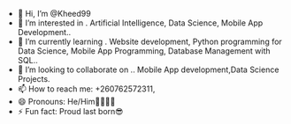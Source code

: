 - 👋 Hi, I’m @Kheed99
- 👀 I’m interested in . Artificial Intelligence, Data Science, Mobile App Development..
- 🌱 I’m currently learning . Website development, Python programming for Data Science, Mobile App Programming, Database Management with SQL..
- 💞️ I’m looking to collaborate on .. Mobile App development,Data Science Projects.
- 📫 How to reach me: +260762572311, 
- 😄 Pronouns: He/Him👨🏽👨🏽
- ⚡ Fun fact: Proud last born😎

<!---
Kheed99/Kheed99 is a ✨ special ✨ repository because its `README.md` (this file) appears on your GitHub profile.
You can click the Preview link to take a look at your changes.
--->
